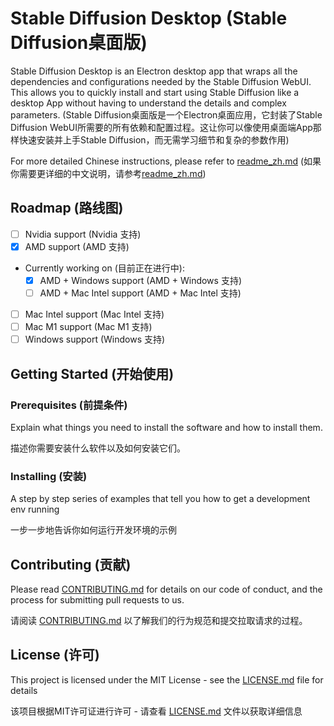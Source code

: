 # Stable Diffusion Desktop (Stable Diffusion桌面版)

Stable Diffusion Desktop is an Electron desktop app that wraps all the dependencies and configurations needed by the Stable Diffusion WebUI. This allows you to quickly install and start using Stable Diffusion like a desktop App without having to understand the details and complex parameters. (Stable Diffusion桌面版是一个Electron桌面应用，它封装了Stable Diffusion WebUI所需要的所有依赖和配置过程。这让你可以像使用桌面端App那样快速安装并上手Stable Diffusion，而无需学习细节和复杂的参数作用)

For more detailed Chinese instructions, please refer to [readme_zh.md](readme_zh.md) (如果你需要更详细的中文说明，请参考[readme_zh.md](readme_zh.md))

## Roadmap (路线图)

- [ ] Nvidia support (Nvidia 支持)
- [x] AMD support (AMD 支持)
- Currently working on (目前正在进行中):
  - [x] AMD + Windows support (AMD + Windows 支持)
  - [ ] AMD + Mac Intel support (AMD + Mac Intel 支持)
- [ ] Mac Intel support (Mac Intel 支持)
- [ ] Mac M1 support (Mac M1 支持)
- [ ] Windows support (Windows 支持)

## Getting Started (开始使用)

### Prerequisites (前提条件)

Explain what things you need to install the software and how to install them.

描述你需要安装什么软件以及如何安装它们。

### Installing (安装)

A step by step series of examples that tell you how to get a development env running

一步一步地告诉你如何运行开发环境的示例

## Contributing (贡献)

Please read [CONTRIBUTING.md](CONTRIBUTING.md) for details on our code of conduct, and the process for submitting pull requests to us.

请阅读 [CONTRIBUTING.md](CONTRIBUTING.md) 以了解我们的行为规范和提交拉取请求的过程。

## License (许可)

This project is licensed under the MIT License - see the [LICENSE.md](LICENSE.md) file for details

该项目根据MIT许可证进行许可 - 请查看 [LICENSE.md](LICENSE.md) 文件以获取详细信息
